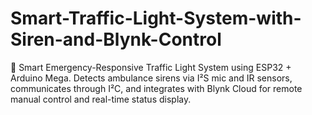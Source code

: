 # Smart-Traffic-Light-System-with-Siren-and-Blynk-Control
🚦 Smart Emergency-Responsive Traffic Light System using ESP32 + Arduino Mega. Detects ambulance sirens via I²S mic and IR sensors, communicates through I²C, and integrates with Blynk Cloud for remote manual control and real-time status display.
